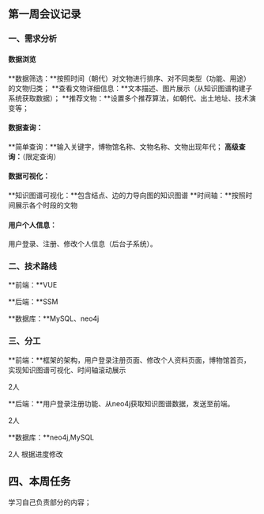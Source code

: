## 第一周会议记录

### 一、需求分析

#### 数据浏览

**数据筛选：**按照时间（朝代）对文物进行排序、对不同类型（功能、用途）的文物归类；
**查看文物详细信息：**文本描述、图片展示（从知识图谱构建子系统获取数据）；
**推荐文物：**设置多个推荐算法，如朝代、出土地址、技术演变等；

#### 数据查询：

**简单查询：**输入关键字，博物馆名称、文物名称、文物出现年代；
**高级查询：**（限定查询）

#### 数据可视化：

**知识图谱可视化：**包含结点、边的力导向图的知识图谱
**时间轴：**按照时间展示各个时段的文物

#### 用户个人信息：

用户登录、注册、修改个人信息（后台子系统）。

### 二、技术路线

**前端：**VUE

**后端：**SSM

**数据库：**MySQL、neo4j

### 三、分工

**前端：**框架的架构，用户登录注册页面、修改个人资料页面，博物馆首页，实现知识图谱可视化、时间轴滚动展示

2人

**后端：**用户登录注册功能、从neo4j获取知识图谱数据，发送至前端。

2人

**数据库：**neo4j,MySQL

2人 
根据进度修改

## 四、本周任务

学习自己负责部分的内容；

